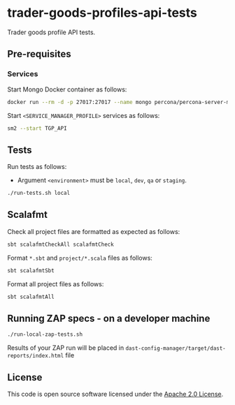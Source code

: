 

# trader-goods-profiles-api-tests

Trader goods profile API tests.

## Pre-requisites

### Services

Start Mongo Docker container as follows:

```bash
docker run --rm -d -p 27017:27017 --name mongo percona/percona-server-mongodb:5.0
```

Start `<SERVICE_MANAGER_PROFILE>` services as follows:

```bash
sm2 --start TGP_API
```

## Tests

Run tests as follows:

* Argument `<environment>` must be `local`, `dev`, `qa` or `staging`.

```bash
./run-tests.sh local
```

## Scalafmt

Check all project files are formatted as expected as follows:

```bash
sbt scalafmtCheckAll scalafmtCheck
```

Format `*.sbt` and `project/*.scala` files as follows:

```bash
sbt scalafmtSbt
```

Format all project files as follows:

```bash
sbt scalafmtAll
```
## Running ZAP specs - on a developer machine

```bash
./run-local-zap-tests.sh
``` 
Results of your ZAP run will be placed in `dast-config-manager/target/dast-reports/index.html` file
## License

This code is open source software licensed under the [Apache 2.0 License]("http://www.apache.org/licenses/LICENSE-2.0.html").

